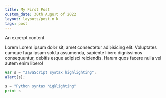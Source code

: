 ```yaml
---
title: My First Post
custom_date: 30th August of 2022
layout: layouts/post.njk
tags: post
---
```


An excerpt content

<!-- excerpt -->

Lorem Lorem ipsum dolor sit, amet consectetur adipisicing elit. Voluptates cumque fuga ipsam soluta assumenda, sapiente libero dignissimos consequuntur, debitis eaque adipisci reiciendis. Harum quos facere nulla vel autem enim libero!

```js
var s = "JavaScript syntax highlighting";
alert(s);
```

```python
s = "Python syntax highlighting"
print s
```
